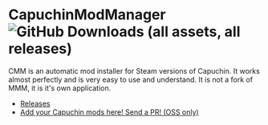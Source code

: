 # CapuchinModManager ![GitHub Downloads (all assets, all releases)](https://img.shields.io/github/downloads/binguszingus/CapuchinModManager/total)
CMM is an automatic mod installer for Steam versions of Capuchin. It works almost perfectly and is very easy to use and understand.
It is not a fork of MMM, it is it's own application.

- [Releases](https://github.com/binguszingus/capuchinmodmanager/releases/latest)
- [Add your Capuchin mods here! Send a PR! (OSS only)](https://github.com/binguszingus/capuchinmodinfo)
